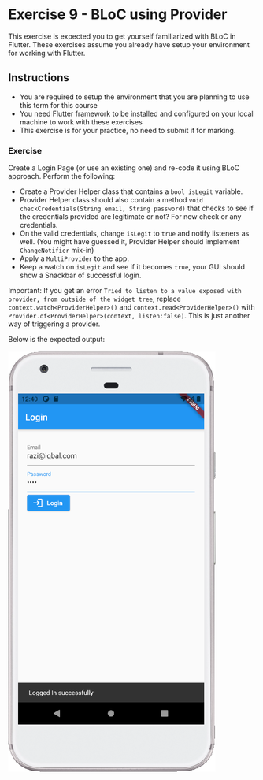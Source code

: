 # Exercise 9 - BLoC using Provider
This exercise is expected you to get yourself familiarized with BLoC in Flutter. These exercises assume you already have setup your environment for working with Flutter.

## Instructions
* You are required to setup the environment that you are planning to use this term for this course
* You need Flutter framework to be installed and configured on your local machine to work with these exercises
* This exercise is for your practice, no need to submit it for marking.

### Exercise
Create a Login Page (or use an existing one) and re-code it using BLoC approach. Perform the following:  
* Create a Provider Helper class that contains a `bool isLegit` variable.
* Provider Helper class should also contain a method `void checkCredentials(String email, String password)` that checks to see if the credentials provided are legitimate or not? For now check or any credentials.
* On the valid credentials, change `isLegit` to `true` and notify listeners as well. (You might have guessed it, Provider Helper should implement `ChangeNotifier` mix-in)
* Apply a `MultiProvider` to the app.
* Keep a watch on `isLegit` and see if it becomes `true`, your GUI should show a Snackbar of successful login.

Important: If you get an error `Tried to listen to a value exposed with provider, from outside of the widget tree`, replace `context.watch<ProviderHelper>()` and `context.read<ProviderHelper>()` with `Provider.of<ProviderHelper>(context, listen:false)`. This is just another way of triggering a provider.

Below is the expected output: <br />     
![Basic Layout](./images/bloc.png) &nbsp; &nbsp; &nbsp;  <br />


